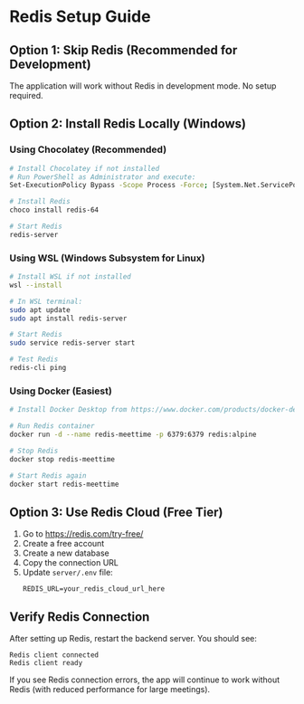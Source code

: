 # Redis Setup Guide

## Option 1: Skip Redis (Recommended for Development)
The application will work without Redis in development mode. No setup required.

## Option 2: Install Redis Locally (Windows)

### Using Chocolatey (Recommended)
```bash
# Install Chocolatey if not installed
# Run PowerShell as Administrator and execute:
Set-ExecutionPolicy Bypass -Scope Process -Force; [System.Net.ServicePointManager]::SecurityProtocol = [System.Net.ServicePointManager]::SecurityProtocol -bor 3072; iex ((New-Object System.Net.WebClient).DownloadString('https://community.chocolatey.org/install.ps1'))

# Install Redis
choco install redis-64

# Start Redis
redis-server
```

### Using WSL (Windows Subsystem for Linux)
```bash
# Install WSL if not installed
wsl --install

# In WSL terminal:
sudo apt update
sudo apt install redis-server

# Start Redis
sudo service redis-server start

# Test Redis
redis-cli ping
```

### Using Docker (Easiest)
```bash
# Install Docker Desktop from https://www.docker.com/products/docker-desktop

# Run Redis container
docker run -d --name redis-meettime -p 6379:6379 redis:alpine

# Stop Redis
docker stop redis-meettime

# Start Redis again
docker start redis-meettime
```

## Option 3: Use Redis Cloud (Free Tier)
1. Go to https://redis.com/try-free/
2. Create a free account
3. Create a new database
4. Copy the connection URL
5. Update `server/.env` file:
   ```
   REDIS_URL=your_redis_cloud_url_here
   ```

## Verify Redis Connection
After setting up Redis, restart the backend server. You should see:
```
Redis client connected
Redis client ready
```

If you see Redis connection errors, the app will continue to work without Redis (with reduced performance for large meetings).